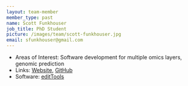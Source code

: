 ```yaml
---
layout: team-member
member_type: past
name: Scott Funkhouser
job_title: PhD Student
picture: /images/team/scott-funkhouser.jpg
email: sfunkhouser@gmail.com
---
```


- Areas of Interest:  Software development for multiple omics layers, genomic prediction
- Links: [Website](http://scottafunkhouser.com), [GitHub](https://github.com/funkhou9)
- Software: [editTools](https://github.com/funkhou9/editTools)
